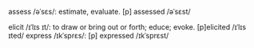 assess /əˈsɛs/: estimate, evaluate. [p] assessed /əˈsɛst/ 

elicit /ɪˈlɪs ɪt/: to draw or bring out or forth; educe; evoke. [p]elicited /ɪˈlɪs ɪted/
express /ɪkˈsprɛs/: [p] expressed /ɪkˈsprɛst/